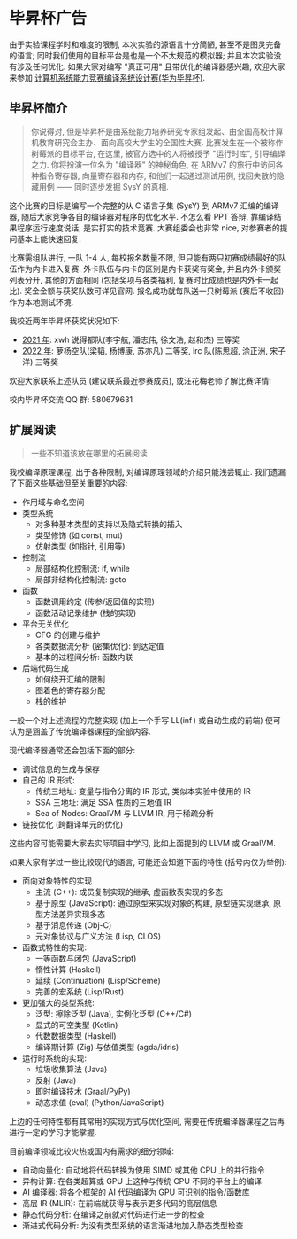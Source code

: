 # 毕昇杯广告

由于实验课程学时和难度的限制, 本次实验的源语言十分简陋, 甚至不是图灵完备的语言; 同时我们使用的目标平台是也是一个不太规范的模拟器; 并且本次实验没有涉及任何优化. 如果大家对编写 "真正可用" 且带优化的编译器感兴趣, 欢迎大家来参加 [计算机系统能力竞赛编译系统设计赛(华为毕昇杯)](https://compiler.educg.net/). 

## 毕昇杯简介

> 你说得对, 但是毕昇杯是由系统能力培养研究专家组发起、由全国高校计算机教育研究会主办、面向高校大学生的全国性大赛. 比赛发生在一个被称作树莓派的目标平台, 在这里, 被官方选中的人将被授予 "运行时库", 引导编译之力. 你将扮演一位名为 "编译器" 的神秘角色, 在 ARMv7 的旅行中访问各种指令寄存器, 向量寄存器和内存, 和他们一起通过测试用例, 找回失散的隐藏用例 —— 同时逐步发掘 SysY 的真相.

这个比赛的目标是编写一个完整的从 C 语言子集 (SysY) 到 ARMv7 汇编的编译器, 随后大家竞争各自的编译器对程序的优化水平. 不怎么看 PPT 答辩, 靠编译结果程序运行速度说话, 是实打实的技术竞赛. 大赛组委会也非常 nice, 对参赛者的提问基本上能快速回复. 

比赛需组队进行, 一队 1-4 人, 每校报名数量不限, 但只能有两只初赛成绩最好的队伍作为内卡进入复赛. 外卡队伍与内卡的区别是内卡获奖有奖金, 并且内外卡颁奖列表分开, 其他的方面相同 (包括奖项与各类福利, 复赛时比成绩也是内外卡一起比). 奖金金额与获奖队数可详见官网. 报名成功就每队送一只树莓派 (赛后不收回) 作为本地测试环境.


我校近两年毕昇杯获奖状况如下:

- [2021 年](https://compiler.educg.net/2021CSCC): xwh 说得都队(李宇航, 潘志伟, 徐文浩, 赵和杰) 三等奖
- [2022 年](https://compiler.educg.net): 萝杨空队(梁韬, 杨博康, 苏亦凡) 二等奖, lrc 队(陈思超, 涂正洲, 宋子洋) 三等奖

欢迎大家联系上述队员 (建议联系最近参赛成员), 或汪花梅老师了解比赛详情!

校内毕昇杯交流 QQ 群: 580679631

## 扩展阅读

> 一些不知道该放在哪里的拓展阅读

我校编译原理课程, 出于各种限制, 对编译原理领域的介绍只能浅尝辄止. 我们遗漏了下面这些基础但至关重要的内容:

- 作用域与命名空间
- 类型系统
  - 对多种基本类型的支持以及隐式转换的插入
  - 类型修饰 (如 const, mut)
  - 仿射类型 (如指针, 引用等)
- 控制流
  - 局部结构化控制流: if, while
  - 局部非结构化控制流: goto
- 函数
  - 函数调用约定 (传参/返回值的实现)
  - 函数活动记录维护 (栈的实现)
- 平台无关优化
  - CFG 的创建与维护
  - 各类数据流分析 (密集优化): 到达定值
  - 基本的过程间分析: 函数内联
- 后端代码生成
  - 如何绕开汇编的限制
  - 图着色的寄存器分配
  - 栈的维护

一般一个对上述流程的完整实现 (加上一个手写 LL($\inf$) 或自动生成的前端) 便可认为是涵盖了传统编译器课程的全部内容.

现代编译器通常还会包括下面的部分:

- 调试信息的生成与保存
- 自己的 IR 形式:
  - 传统三地址: 变量与指令分离的 IR 形式, 类似本实验中使用的 IR
  - SSA 三地址: 满足 SSA 性质的三地值 IR
  - Sea of Nodes: GraalVM 与 LLVM IR, 用于稀疏分析
- 链接优化 (跨翻译单元的优化)

这些内容可能需要大家去实际项目中学习, 比如上面提到的 LLVM 或 GraalVM.

如果大家有学过一些比较现代的语言, 可能还会知道下面的特性 (括号内仅为举例):

- 面向对象特性的实现
    - 主流 (C++): 成员复制实现的继承, 虚函数表实现的多态
    - 基于原型 (JavaScript): 通过原型来实现对象的构建, 原型链实现继承, 原型方法差异实现多态
    - 基于消息传递 (Obj-C)
    - 元对象协议与广义方法 (Lisp, CLOS)
- 函数式特性的实现:
    - 一等函数与闭包 (JavaScript)
    - 惰性计算 (Haskell)
    - 延续 (Continuation) (Lisp/Scheme)
    - 完善的宏系统 (Lisp/Rust)
- 更加强大的类型系统:
    - 泛型: 擦除泛型 (Java), 实例化泛型 (C++/C#)
    - 显式的可空类型 (Kotlin)
    - 代数数据类型 (Haskell)
    - 编译期计算 (Zig) 与依值类型 (agda/idris)
- 运行时系统的实现:
    - 垃圾收集算法 (Java)
    - 反射 (Java)
    - 即时编译技术 (Graal/PyPy)
    - 动态求值 (eval) (Python/JavaScript)

上边的任何特性都有其常用的实现方式与优化空间, 需要在传统编译器课程之后再进行一定的学习才能掌握.

目前编译领域比较火热或国内有需求的细分领域:

- 自动向量化: 自动地将代码转换为使用 SIMD 或其他 CPU 上的并行指令
- 异构计算: 在各类超算或 GPU 上这种与传统 CPU 不同的平台上的编译
- AI 编译器: 将各个框架的 AI 代码编译为 GPU 可识别的指令/函数库
- 高层 IR (MLIR): 在前端就获得与表示更多代码的高层信息
- 静态代码分析: 在编译之前就对代码进行进一步的检查
- 渐进式代码分析: 为没有类型系统的语言渐进地加入静态类型检查
